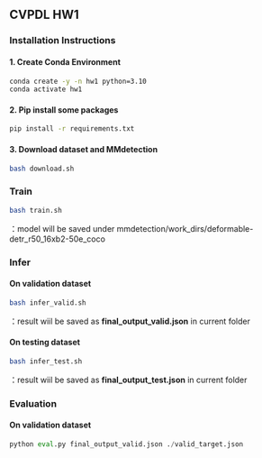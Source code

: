## CVPDL HW1
### Installation Instructions

#### 1. Create Conda Environment
```bash
conda create -y -n hw1 python=3.10
conda activate hw1
```
#### 2. Pip install some packages
```bash
pip install -r requirements.txt 
```

#### 3. Download dataset and MMdetection
```bash
bash download.sh
```
### Train
```bash
bash train.sh
```
：model will be saved under mmdetection/work_dirs/deformable-detr_r50_16xb2-50e_coco

### Infer

#### On validation dataset
```bash
bash infer_valid.sh
```
：result wiil be saved as **final_output_valid.json** in current folder

#### On testing dataset
```bash
bash infer_test.sh
```
：result wiil be saved as **final_output_test.json** in current folder

### Evaluation

#### On validation dataset
```python 
python eval.py final_output_valid.json ./valid_target.json
```



